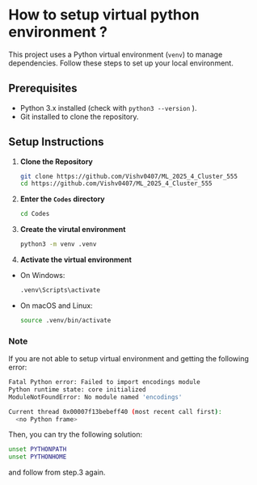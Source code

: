 # How to setup virtual python environment ?

This project uses a Python virtual environment (`venv`) to manage dependencies. Follow these steps to set up your local environment.

## Prerequisites

- Python 3.x installed (check with `python3 --version` ).
- Git installed to clone the repository.

## Setup Instructions

1. **Clone the Repository**

   ```bash
   git clone https://github.com/Vishv0407/ML_2025_4_Cluster_555
   cd https://github.com/Vishv0407/ML_2025_4_Cluster_555
    ```
  
2. **Enter the `Codes` directory**

   ```bash
   cd Codes
   ```

3. **Create the virutal environment**

   ```bash
   python3 -m venv .venv
   ```

4. **Activate the virtual environment**
  
- On Windows:

   ```bash
   .venv\Scripts\activate
   ```

- On macOS and Linux:

   ```bash
   source .venv/bin/activate
   ```

### Note

If you are not able to setup virtual environment and getting the following error:

```bash
Fatal Python error: Failed to import encodings module
Python runtime state: core initialized
ModuleNotFoundError: No module named 'encodings'

Current thread 0x00007f13bebeff40 (most recent call first):
  <no Python frame>
```

Then, you can try the following solution:

``` bash
unset PYTHONPATH
unset PYTHONHOME
```

and follow from step.3 again.
